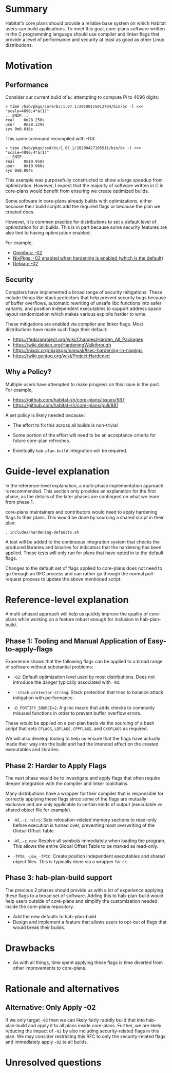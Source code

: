 # Summary
[summary]: #summary

Habitat's core plans should provide a reliable base system on which
Habitat users can build applications. To meet this goal, core-plans
software written in the C programming language should use compiler and
linker flags that provide a level of performance and security at least
as good as other Linux distributions.

# Motivation
[motivation]: #motivation

## Performance

Consider our current build of `bc` attempting to compute Pi to 4096
digits:

```
> time /hab/pkgs/core/bc/1.07.1/20190115012704/bin/bc -l <<< "scale=4096;4*a(1)"
...SNIP...
real	0m28.250s
user	0m28.229s
sys	0m0.016s
```

This same command recompiled with -O3:

```
> time /hab/pkgs/ssd/bc/1.07.1/20200427105511/bin/bc -l <<< "scale=4096;4*a(1)"
...SNIP...
real	0m10.950s
user	0m10.960s
sys	0m0.004s

```

This example was purposefully constructed to show a large speedup from
optimization. However, I expect that the majority of software written
in C in core-plans would benefit from ensuring we create optimized
builds.

Some software in core-plans already builds with optimizations, either
because their build scripts add the required flags or because the plan
we created does.

However, it is common practice for distributions to set a default
level of optimization for all builds. This is in part because some
security features are also tied to having optimization enabled:

For example,

- [Omnibus: -02](https://github.com/chef/omnibus/blob/0baf021d62d9e61687e2d7efbac865a9640027c2/lib/omnibus/software.rb#L753)
- [NixPkgs: -02 enabled when hardening is enabled (which is the default)](https://github.com/NixOS/nixpkgs/blob/4707dc6454904bee0bacd3a53829bcc76b4f0667/pkgs/build-support/cc-wrapper/add-hardening.sh#L41)
- [Debian: -02](https://manpages.debian.org/testing/dpkg-dev/dpkg-buildflags.1.en.html)

## Security

Compilers have implemented a broad range of security
mitigations. These include things like stack protectors that help
prevent security bugs because of buffer overflows, automatic rewriting
of unsafe libc functions into safer variants, and position independent
executables to support address space layout randomization which makes
various exploits harder to write.

These mitigations are enabled via compiler and linker flags.  Most
distributions have made such flags their default:

- https://fedoraproject.org/wiki/Changes/Harden_All_Packages
- https://wiki.debian.org/HardeningWalkthrough
- https://nixos.org/nixpkgs/manual/#sec-hardening-in-nixpkgs
- https://wiki.gentoo.org/wiki/Project:Hardened

## Why a Policy?

Multiple users have attempted to make progress on this issue in the
past. For example,

- https://github.com/habitat-sh/core-plans/issues/587
- https://github.com/habitat-sh/core-plans/pull/881

A set policy is likely needed because:

- The effort to fix this across all builds is non-trivial

- Some portion of the effort will need to be an acceptance criteria
  for future core-plan refreshes.

- Eventually `hab-plan-build` integration will be required.

# Guide-level explanation
[guide-level-explanation]: #guide-level-explanation

In the reference-level explanation, a multi-phase implementation
approach is recommended. This section only provides an explanation for
the first phase, as the details of the later phases are contingent on
what we learn from phase 1.

core-plans maintainers and contributors would need to apply hardening
flags to their plans. This would be done by sourcing a shared script
in their plan:

    . includes/hardening-defaults.sh

A test will be added to the continuous integration system that checks
the produced libraries and binaries for indicators that the hardening
has been applied. These tests will only run for plans that have opted
in to the default flags.

Changes to the default set of flags applied to core-plans does not
need to go through an RFC process and can rather go through the normal
pull-request process to update the above mentioned script.

# Reference-level explanation
[reference-level-explanation]: #reference-level-explanation

A multi-phased approach will help us quickly improve the quality of
core-plans while working on a feature robust enough for inclusion in
hab-plan-build.

## Phase 1: Tooling and Manual Application of Easy-to-apply-flags

Experience shows that the following flags can be applied to a broad
range of software without substantial problems:

- `-02`: Default optimization level used by most distributions. Does
  not introduce the danger typically associated with `-03`.

- `--stack-protector-strong`: Stack protection that tries to balance
  attack mitigation with performance.

- `-D_FORTIFY_SOURCE=2`: A glibc macro that adds checks to commonly
  misused functions in order to prevent buffer overflow errors.

These would be applied on a per-plan basis via the sourcing of a bash
script that sets `CFLAGS`, `LDFLAGS`, `CPPFLAGS`, and `CXXFLAGS` as
required.

We will also develop tooling to help us ensure that the flags have
actually made their way into the build and had the intended affect on
the created executables and libraries.

## Phase 2: Harder to Apply Flags

The next phase would be to investigate and apply flags that often
require deeper integration with the compiler and linker toolchains.

Many distributions have a wrapper for their compiler that is
responsible for correctly applying these flags since some of the flags
are mutually exclusive and are only applicable to certain kinds of
output (executable vs shared object file for example).

- `-Wl,-z,relro`: Sets relocation-related memory sections to read-only
  before execution is turned over, preventing most overwriting of the
  Global Offset Table.

- `-Wl,-z,now`: Resolve all symbols immediately when loading the
  program. This allows the entire Global Offset Table to be marked as
  read-only.

- `-fPIE`, `-pie`, `-fPIC`: Create position independent executables
  and shared object files. This is typically done via a wrapper for
  `cc`.

## Phase 3: hab-plan-build support

The previous 2 phases should provide us with a lot of experience
applying these flags to a broad set of software. Adding this to
hab-plan-build would help users outside of core-plans and simplify the
customization needed inside the core-plans repository.

- Add the new defaults to hab-plan-build
- Design and implement a feature that allows users to opt-out of flags
  that would break their builds.

# Drawbacks
[drawbacks]: #drawbacks

- As with all things, time spent applying these flags is time diverted
  from other improvements to core-plans.

# Rationale and alternatives
[alternatives]: #alternatives

## Alternative: Only Apply -02

If we only target `-02` then we can likely fairly rapidly build that
into hab-plan-build and apply it to all plans inside
core-plans. Further, we are likely reducing the impact of `-02` by
also including security-related flags in this plan. We may consider
restricting this RFC to only the security-related flags and
immediately apply `-02` to all builds.

# Unresolved questions
[unresolved]: #unresolved-questions

